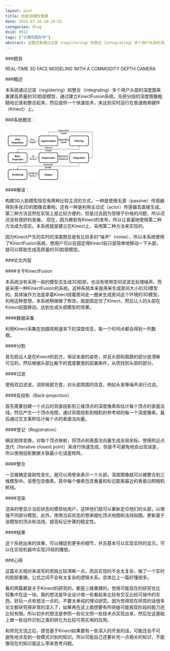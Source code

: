 ```yaml
---
layout: post
title: 脸部3D模型重建
date: 2015-07-26 10:10:21
categories: Blog
dsid: 0012
tags: ["计算机图形学"]
abstract: 这篇文章通过记录（registering）和整合（integrating）多个用户头部的深度图来重建高质量的3D脸部模型，通过建立KinectFusion系统，先把分段的深度图像粗糙地记录和整合起来，然后提供一个快速技术，来达到实时运行在普通商用硬件（Kinect）上。
---
```


###题目

REAL-TIME 3D FACE MODELING WITH A COMMODITY DEPTH CAMERA

###概述

本系统通过记录（registering）和整合（integrating）多个用户头部的深度图来重建高质量的3D脸部模型，通过建立KinectFusion系统，先把分段的深度图像粗糙地记录和整合起来，然后提供一个快速技术，来达到实时运行在普通商用硬件（Kinect）上。

###系统概览：

![week2-1](/photo/week2/pic1.jpg)

####解读：

构建3D人脸模型现在有两种比较主流的方式，一种是使用无源（passive）传感器得到多张2D的图像去重构，还有一种是利用主动式（actor）传感器去直接生成。第二种方法显然在实现上是比较方便的，但是过去因为受限于价格的问题，所以迟迟没有很好的发展。
现在，因为微软有Kinect的发布，所以让普遍地使用第二种方法成为现实。本系统就是建立在Kinect上，采用第二种方法来实现的。

因为Kinect产生的实时的深度图总是有比较多的“噪声”（noise），所以本系统使用了KinectFusion系统，使用户可以在固定得Kinect前只是简单地移动一下头部，就可以帮助生成高质量的3D脸部模型。

###论文内容

####关于KinectFusion

本系统没有采用一般的模型去生成3D脸部，也没有使用空间滤波去处理噪声。而是采用一种KinectFusion的系统。这种系统本来是用来生成房间大小的3D模型的。具体操作方法是拿着Kinect绕着房间走一圈来生成房间这个环境的3D模型。利用这种思想，本系统稍微做了修改，就是固定住了Kinect，然后让人的头部在Kinect前面移动，达到生成头部模型的效果。

####数据采集

利用Kinect采集在拍摄视频速率下的深度信息，每一个时间点都会得到一列数据。

####分割

首先假设人是在Kinect的前方，保证坐直的姿势，并且头部和肩膀的部分是清晰可见的，然后根据头部比躯干的宽度要宽的前置条件，从而找到头部的部分。

####过滤

使用双边滤波，消除局部方差，对头部周围的信息，例如头发等噪声进行过滤。

####反投影（Back-projection）

首先需要创建一个点云的背面投影到三维顶点的深度像素和估计每个顶点的表面法线。然后产生一个顶点地图，通过背面投影到相机的参考帧的每一个深度像素。最后通过交叉乘积估计每个点的表面法向量。

####登记（Registration）

确定刚体变换，对每个顶点映射，将顶点和表面法向量生成全局坐标。使用附近点迭代（Iterative closest point）来进行快速生成，但是不可避免地会出现误差，所以使用投影数据关联最小化误差矩阵。

####整合

一旦被确定是刚性变化，就可以用卷来表示一个头部，深度图像就可以被整合到三维模型中。该卷包含像素，其中每个像素包含重量和标记距离最近的表面沿照相机射线。

####渲染

渲染的卷显示当前状态的模型给用户，这样他们就可以重新定位他们的头部，以增强不同部分模型。此外，使用当前状态的卷来细化顶点地图和法线贴图。更新基于该模型的顶点和法线，提高标记步骤的稳定性。

####结果

这个系统出来的效果，可以捕捉到更多的细节，并且基本可以实现实时的显示。可以在实验机器中实现25帧的播放。

###心得

这篇论文相对来说写的思路比较清晰一点，而且实现的不会太复杂，做了一个实时的脸部重建。公式之间不会有太复杂的逻辑关系。总体比上一篇好懂很多。

看的两篇都是关于Kinect的研究的，都是三维重建的，觉得可能现在的研究也比较集中在这一块。我的想法是毕业设计做一些看起来比较有交互比较可操作的东西，好玩一点有想法一点的，不要太单纯的理论研究。因为觉得现在研究的话很多论文都研究得非常的深入了，如果再在这上面想要有所突破可能我现阶段的能力还比较有限。所以初步的想法是参照一些论文把一些技术点实现出来，然后在这基础上做一些动作识别之类的转化为比较可用实用的应用。

和师兄交流之后，感觉基于Kinect如果要有一些深入的开发的话，可能还会不可避免地涉及到一些模式识别的知识。所以可能自己还要补充一点相关的知识，不能像现在的知识面这么窄来思考问题。